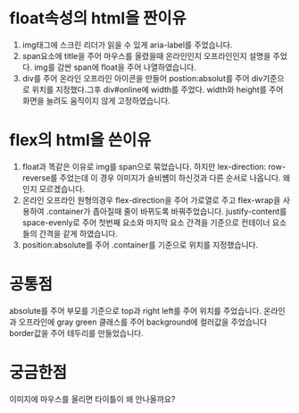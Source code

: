 # float속성의 html을 짠이유

1. img태그에 스크린 리더가 읽을 수 있게 aria-label를 주었습니다.
2. span요소에 title을 주어 마우스를 올렸을때 온라인인지 오프라인인지 설명을 주었다. img를 감싼 span에 float을 주어 나열하였습니다.
3. div를 주어 온라인 오프라인 아이콘을 만들어 postion:absolut를 주어 div기준으로 위치를 지정했다.그후 div#online에 width를 주었다. width와 height를 주어 화면을 늘려도 움직이지 않게 고정하였습니다.

# flex의 html을 쓴이유

1. float과 똑같은 이유로 img를 span으로 묶었습니다. 하지만 lex-direction: row-reverse를 주었는데 이 경우 이미지가 슬비썜이 하신것과 다른 순서로 나옵니다. 왜인지 모르겠습니다.
2. 온라인 오프라인 원형의경우 flex-direction을 주어 가로열로 주고 flex-wrap을 사용하여 .container가 좁아질때 줄이 바뀌도록 바꿔주었습니다. justify-content를 space-evenly로 주어 첫번째 요소와 마지막 요소 간격을 기준으로 컨테이너 요소들의 간격을 같게 하였습니다.
3. position:absolute를 주어 .container를 기준으로 위치를 지정했습니다.

# 공통점

absolute를 주어 부모를 기준으로 top과 right left를 주어 위치를 주었습니다.
온라인과 오프라인에 gray green 클래스를 주어 background에 컬러값을 주었습니다
border값을 주어 테두리를 만들었습니다.

# 궁금한점

이미지에 마우스를 올리면 타이틀이 왜 안나올까요?
